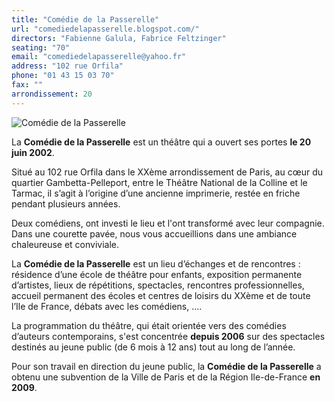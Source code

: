 ```yaml
---
title: "Comédie de la Passerelle"
url: "comediedelapasserelle.blogspot.com/"
directors: "Fabienne Galula, Fabrice Feltzinger"
seating: "70"
email: "comediedelapasserelle@yahoo.fr"
address: "102 rue Orfila"
phone: "01 43 15 03 70"
fax: ""
arrondissement: 20
---
```


![Comédie de la Passerelle](../images/20eme/comedie-de-la-passerelle/comedie-de-la-passerelle-1.jpg)

La **Comédie de la Passerelle** est un théâtre qui a ouvert ses portes **le 20 juin 2002**.

Situé au 102 rue Orfila dans le XXème arrondissement de Paris, au cœur du quartier Gambetta-Pelleport, entre le Théâtre National de la Colline et le Tarmac, il s’agit à l’origine d’une ancienne imprimerie, restée en friche pendant plusieurs années.

Deux comédiens, ont investi le lieu et l'ont transformé avec leur compagnie. Dans une courette pavée, nous vous accueillions dans une ambiance chaleureuse et conviviale. 

La **Comédie de la Passerelle** est un lieu d’échanges et de rencontres : résidence d’une école de théâtre pour enfants, exposition permanente d’artistes, lieux de répétitions, spectacles, rencontres professionnelles, accueil permanent des écoles et centres de loisirs du XXème et de toute l’Ile de France, débats avec les comédiens, ….

La programmation du théâtre, qui était orientée vers des comédies d’auteurs contemporains, s'est concentrée **depuis 2006** sur des spectacles destinés au jeune public (de 6 mois à 12 ans) tout au long de l’année. 

Pour son travail en direction du jeune public, la **Comédie de la Passerelle** a obtenu une subvention de la Ville de Paris et de la Région Ile-de-France **en 2009**.

